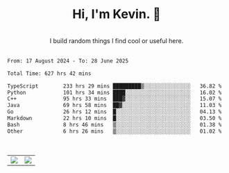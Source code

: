 <!--
**kevin-pek/kevin-pek** is a ✨ _special_ ✨ repository because its `README.md` (this file) appears on your GitHub profile.

Here are some ideas to get you started:

- 🔭 I’m currently working on ...
- 🌱 I’m currently learning ...
- 👯 I’m looking to collaborate on ...
- 🤔 I’m looking for help with ...
- 💬 Ask me about ...
- 📫 How to reach me: ...
- 😄 Pronouns: ...
- ⚡ Fun fact: ...
-->
<div align="center">
  <h1>Hi, I'm Kevin. 👋</h1>
  <br />
  I build random things I find cool or useful here.
</div>
<br />
<!--START_SECTION:waka-->

```txt
From: 17 August 2024 - To: 28 June 2025

Total Time: 627 hrs 42 mins

TypeScript        233 hrs 29 mins █████████▒░░░░░░░░░░░░░░░   36.82 %
Python            101 hrs 34 mins ████░░░░░░░░░░░░░░░░░░░░░   16.02 %
C++               95 hrs 33 mins  ███▓░░░░░░░░░░░░░░░░░░░░░   15.07 %
Java              69 hrs 58 mins  ██▓░░░░░░░░░░░░░░░░░░░░░░   11.03 %
Go                26 hrs 12 mins  █░░░░░░░░░░░░░░░░░░░░░░░░   04.13 %
Markdown          22 hrs 10 mins  █░░░░░░░░░░░░░░░░░░░░░░░░   03.50 %
Bash              8 hrs 46 mins   ▒░░░░░░░░░░░░░░░░░░░░░░░░   01.38 %
Other             6 hrs 26 mins   ▒░░░░░░░░░░░░░░░░░░░░░░░░   01.02 %
```

<!--END_SECTION:waka-->
<br />
<table width="100%">
  <tr>
    <td align="left" width="50%">
      <img src="https://github-readme-stats-kevin-pek.vercel.app/api?username=kevin-pek&include_all_commits=true&count_private=true&theme=rose_pine" />
    </td>
    <td align="right" width="50%">
      <img src="https://github-readme-stats-kevin-pek.vercel.app/api/top-langs?username=kevin-pek&langs_count=10&hide_progress=true&theme=rose_pine" />
    </td>
  </tr>
</table>
